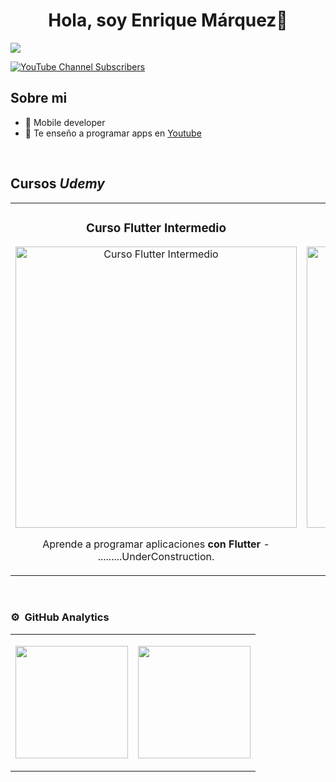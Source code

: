 
<div align="center">
<h1 align="center">Hola, soy Enrique Márquez👋</h1>
</div>
<img src="https://i.imgur.com/NOHf8HJ.jpg">


[![YouTube Channel Subscribers](https://img.shields.io/youtube/channel/subscribers/UC1PeO2FQ9K1_uP01awNcBtg?style=social)](https://youtube.com/GorinGongo?sub_confirmation=1)

## Sobre mi
- 📲 Mobile developer
- 🎥 Te enseño a programar apps en [Youtube](https://youtube.com/GorinGongo?sub_confirmation=1)
<br>

## Cursos *Udemy*
<table>
<tr>
<td width="50%">
<h3 align="center">Curso Flutter Intermedio</h3>
<div align="center">
<a href="https://www.udemy.com/course/flutter-evoluciona-tus-habilidades/?referralCode=C9C22E06D3C54CBB9CB5" target="_blank"><img src="https://i.imgur.com/DS74SAr.jpg" width="450" alt="Curso Flutter Intermedio"></a>

<p>Aprende a programar aplicaciones <strong>con Flutter</strong> - .........UnderConstruction.</p>
</div>                                                                                   
</td>

<td width="50%">
<h3 align="center">Curso Flutter desde Cero</h3>
<div align="center">
<a href="https://www.udemy.com/course/aprendamos-con-proyectos/?referralCode=0C2C42A8D02FBAF96D79" target="_blank"><img src="https://i.imgur.com/DS74SAr.jpg" width="450" alt="Curso Flutter Desde Cero"></a>
<p>Aprende a programar aplicaciones <strong>con Flutter</strong> - .........UnderConstruction.</p>
</div>
  
</td>  
</table>                                                                                 
</div>
<br>

### ⚙️ &nbsp;GitHub Analytics

<table>
<tr>
<td width="50%">
<p align="center">
<a href="https://github.com/EnriquemQz">
  <img height="180em" src="https://github-readme-stats-eight-theta.vercel.app/api?username=EnriquemQz&show_icons=true&theme=algolia&include_all_commits=true&count_private=true"/>
</a>
</p>
</td>

<td width="50%">
<p align="center">
<a href="https://github.com/EnriquemQz">
  <img height="180em" src="https://github-readme-stats-eight-theta.vercel.app/api/top-langs/?username=EnriquemQz&layout=compact&langs_count=8&theme=algolia"/>
</a>
</p>
</td>
  
</td>  
</table>                                                                                 
</div>


